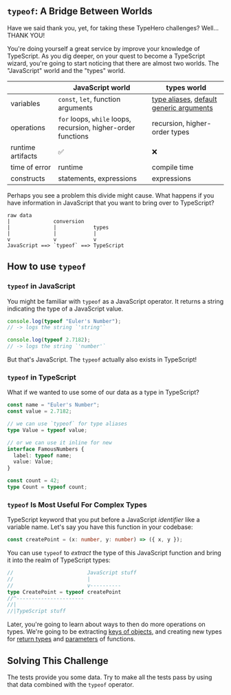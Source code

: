 ## `typeof`: A Bridge Between Worlds

Have we said thank you, yet, for taking these TypeHero challenges?  Well... THANK YOU!

You're doing yourself a great service by improve your knowledge of TypeScript.  As you dig deeper, on your quest to become a TypeScript wizard, you're going to start noticing that there are almost two worlds.  The "JavaScript" world and the "types" world.

| | JavaScript world | types world |
| - | - | - |
| variables | `const`, `let`, function arguments | [type aliases](todo-type-aliases), [default generic arguments](todo-default-generic-arguments) |
| operations | `for` loops, `while` loops, recursion, higher-order functions | recursion, higher-order types |
| runtime artifacts  | ✅ | ❌ |
| time of error | runtime | compile time |
| constructs | statements, expressions | expressions |

Perhaps you see a problem this divide might cause.  What happens if you have information in JavaScript that you want to bring over to TypeScript?

<!-- TODO: mermaid diagram https://github.blog/2022-02-14-include-diagrams-markdown-files-mermaid with a remark plugin in `markdown.tsx` -->

```text
raw data
|              conversion
|              |            types
|              |            |
v              v            v
JavaScript ==> `typeof` ==> TypeScript
```

## How to use `typeof`

### `typeof` in JavaScript

You might be familiar with `typeof` as a JavaScript operator.  It returns a string indicating the type of a JavaScript value.

```ts
console.log(typeof "Euler's Number");
// -> logs the string `'string'`

console.log(typeof 2.7182);
// -> logs the string `'number'`
```

But that's JavaScript.  The `typeof` actually also exists in TypeScript!

### `typeof` in TypeScript

What if we wanted to use some of our data as a type in TypeScript?

```ts
const name = "Euler's Number";
const value = 2.7182;

// we can use `typeof` for type aliases
type Value = typeof value;

// or we can use it inline for new 
interface FamousNumbers {
  label: typeof name;
  value: Value;
}
```

```ts
const count = 42;
type Count = typeof count;
```

### `typeof` Is Most Useful For Complex Types

TypeScript keyword that you put before a JavaScript _identifier_ like a variable name.  Let's say you have this function in your codebase:

```ts
const createPoint = (x: number, y: number) => ({ x, y });
```

You can use `typeof` to _extract_ the type of this JavaScript function and bring it into the realm of TypeScript types:

```ts
//                        JavaScript stuff
//                        |
//                        v----------
type CreatePoint = typeof createPoint
//^----------------------
//|
//|TypeScript stuff
```

Later, you're going to learn about ways to then do more operations on types.  We're going to be extracting [keys of objects](todo-pick), and creating new types for [return types](todo-return-types) and [parameters](todo-parameters) of functions.

## Solving This Challenge

The tests provide you some data.  Try to make all the tests pass by using that data combined with the `typeof` operator.
